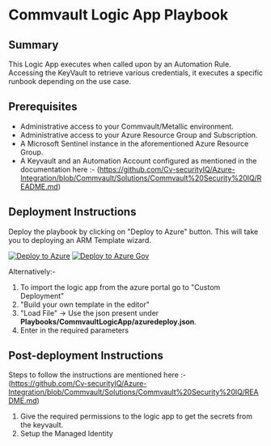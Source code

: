 # Commvault Logic App Playbook
## Summary
This Logic App executes when called upon by an Automation Rule. Accessing the KeyVault to retrieve various credentials, it executes a specific runbook depending on the use case. 

## Prerequisites
- Administrative access to your Commvault/Metallic environment.
- Administrative access to your Azure Resource Group and Subscription.
- A Microsoft Sentinel instance in the aforementioned Azure Resource Group.
- A Keyvault and an Automation Account configured as mentioned in the documentation here :- (https://github.com/Cv-securityIQ/Azure-Integration/blob/Commvault/Solutions/Commvault%20Security%20IQ/README.md)

## Deployment Instructions
Deploy the playbook by clicking on "Deploy to Azure" button. This will take you to deploying an ARM Template wizard.

[![Deploy to Azure](https://aka.ms/deploytoazurebutton)](https://portal.azure.com/#create/Microsoft.Template/uri/https%3A%2F%2Fraw.githubusercontent.com%2FAzure%2FAzure-Sentinel%2Fmaster%2FSolutions%2Commvault%20Security%20IQ%2FPlaybooks%2CommvaultLogicApp%2Fazuredeploy.json)
[![Deploy to Azure Gov](https://aka.ms/deploytoazuregovbutton)](https://portal.azure.us/#create/Microsoft.Template/uri/https%3A%2F%2Fraw.githubusercontent.com%2FAzure%2FAzure-Sentinel%2Fmaster%2FSolutions%2Commvault%20Security%20IQ%2FPlaybooks%2CommvaultLogicApp%2Fazuredeploy.json)

Alternatively:-
1. To import the logic app from the azure portal go to "Custom Deployment"
2. "Build your own template in the editor"
3. "Load File" -> Use the json present under **Playbooks/CommvaultLogicApp/azuredeploy.json**.
4. Enter in the required parameters

## Post-deployment Instructions
Steps to follow the instructions are mentioned here :- (https://github.com/Cv-securityIQ/Azure-Integration/blob/Commvault/Solutions/Commvault%20Security%20IQ/README.md)
1. Give the required permissions to the logic app to get the secrets from the keyvault.
2. Setup the Managed Identity
